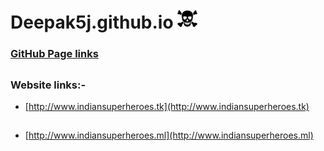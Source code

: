 # Deepak5j.github.io [![Build Status](https://github.com/Deepak5j/Deepak5j.github.io/blob/master/images/Skull-32x32.png)](https://deepak5j.github.io)


### [GitHub Page links](https://deepak5j.github.io)

##

### Website links:-
* [http://www.indiansuperheroes.tk](http://www.indiansuperheroes.tk)


## 

* [http://www.indiansuperheroes.ml](http://www.indiansuperheroes.ml)

